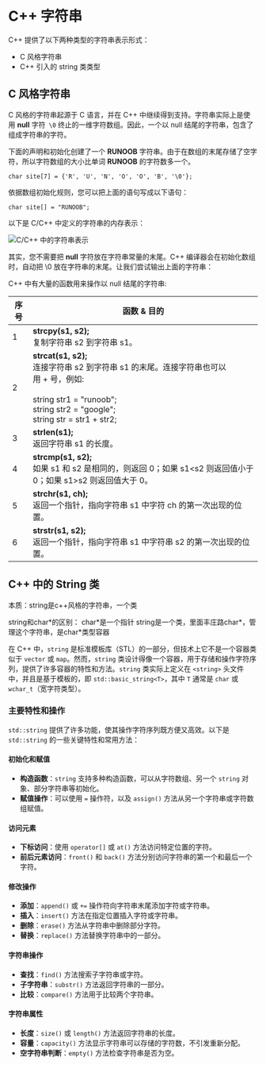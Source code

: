 # C++ 字符串

C++ 提供了以下两种类型的字符串表示形式：

- C 风格字符串
- C++ 引入的 string 类类型

## C 风格字符串

C 风格的字符串起源于 C 语言，并在 C++ 中继续得到支持。字符串实际上是使用 **null** 字符` \0` 终止的一维字符数组。因此，一个以 null 结尾的字符串，包含了组成字符串的字符。

下面的声明和初始化创建了一个 **RUNOOB** 字符串。由于在数组的末尾存储了空字符，所以字符数组的大小比单词 **RUNOOB** 的字符数多一个。

```
char site[7] = {'R', 'U', 'N', 'O', 'O', 'B', '\0'};
```

依据数组初始化规则，您可以把上面的语句写成以下语句：

```
char site[] = "RUNOOB";
```

以下是 C/C++ 中定义的字符串的内存表示：

![C/C++ 中的字符串表示](https://www.runoob.com/wp-content/uploads/2014/09/c-strings-2020-12-21.png)

其实，您不需要把 **null** 字符放在字符串常量的末尾。C++ 编译器会在初始化数组时，自动把 \0 放在字符串的末尾。让我们尝试输出上面的字符串：


C++ 中有大量的函数用来操作以 null 结尾的字符串:

| 序号  | 函数 & 目的                                                                                                                                                  |
| --- | -------------------------------------------------------------------------------------------------------------------------------------------------------- |
| 1   | **strcpy(s1, s2);**  <br>复制字符串 s2 到字符串 s1。                                                                                                               |
| 2   | **strcat(s1, s2);**  <br>连接字符串 s2 到字符串 s1 的末尾。连接字符串也可以用 + 号，例如:  <br><br>string str1 = "runoob";<br>string str2 = "google";<br>string str = str1 + str2; |
| 3   | **strlen(s1);**  <br>返回字符串 s1 的长度。                                                                                                                       |
| 4   | **strcmp(s1, s2);**  <br>如果 s1 和 s2 是相同的，则返回 0；如果 s1<s2 则返回值小于 0；如果 s1>s2 则返回值大于 0。                                                                      |
| 5   | **strchr(s1, ch);**  <br>返回一个指针，指向字符串 s1 中字符 ch 的第一次出现的位置。                                                                                               |
| 6   | **strstr(s1, s2);**  <br>返回一个指针，指向字符串 s1 中字符串 s2 的第一次出现的位置。                                                                                              |


## C++ 中的 String 类
本质：string是c++风格的字符串，一个类

string和char\*的区别：
	char\*是一个指针
	 string是一个类，里面丰庄路char\*，管理这个字符串，是char\*类型容器


在 C++ 中，`string` 是标准模板库（STL）的一部分，但技术上它不是一个容器类似于 `vector` 或 `map`。然而，`string` 类设计得像一个容器，用于存储和操作字符序列，提供了许多容器的特性和方法。`string` 类实际上定义在 `<string>` 头文件中，并且是基于模板的，即 `std::basic_string<T>`，其中 `T` 通常是 `char` 或 `wchar_t`（宽字符类型）。

### 主要特性和操作

`std::string` 提供了许多功能，使其操作字符序列既方便又高效。以下是 `std::string` 的一些关键特性和常用方法：

#### 初始化和赋值

- **构造函数**：`string` 支持多种构造函数，可以从字符数组、另一个 `string` 对象、部分字符串等初始化。
- **赋值操作**：可以使用 `=` 操作符，以及 `assign()` 方法从另一个字符串或字符数组赋值。

#### 访问元素

- **下标访问**：使用 `operator[]` 或 `at()` 方法访问特定位置的字符。
- **前后元素访问**：`front()` 和 `back()` 方法分别访问字符串的第一个和最后一个字符。

#### 修改操作

- **添加**：`append()` 或 `+=` 操作符向字符串末尾添加字符或字符串。
- **插入**：`insert()` 方法在指定位置插入字符或字符串。
- **删除**：`erase()` 方法从字符串中删除部分字符。
- **替换**：`replace()` 方法替换字符串中的一部分。

#### 字符串操作

- **查找**：`find()` 方法搜索子字符串或字符。
- **子字符串**：`substr()` 方法返回字符串的一部分。
- **比较**：`compare()` 方法用于比较两个字符串。

#### 字符串属性

- **长度**：`size()` 或 `length()` 方法返回字符串的长度。
- **容量**：`capacity()` 方法显示字符串可以存储的字符数，不引发重新分配。
- **空字符串判断**：`empty()` 方法检查字符串是否为空。

